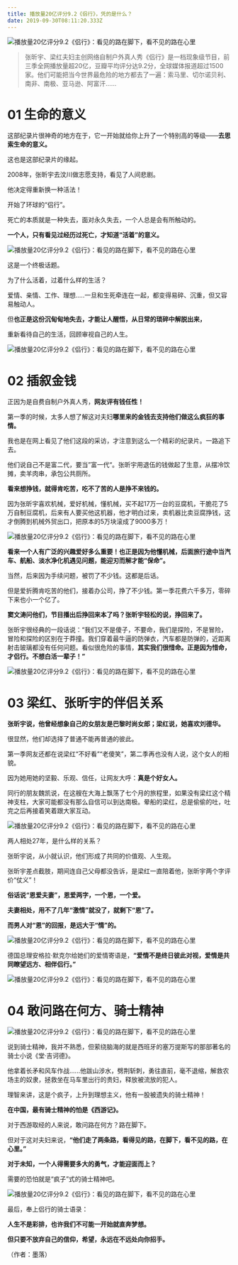 ```yaml
---
title: 播放量20亿评分9.2《侣行》，凭的是什么？
date: 2019-09-30T08:11:20.333Z
---
```

![播放量20亿评分9.2《侣行》：看见的路在脚下，看不见的路在心里](http://p3.pstatp.com/large/pgc-image/aadacdc224904cb0ac0f07b7a09a5927)

> 张昕宇、梁红夫妇主创网络自制户外真人秀《侣行》是一档现象级节目，前三季全网播放量超20亿，豆瓣平均评分达9.2分，全球媒体报道超过1500家。他们可能把当今世界最危险的地方都去了一遍：索马里、切尔诺贝利、南非、南极、亚马逊、阿富汗……

**01 生命的意义**
============

这部纪录片很神奇的地方在于，它一开始就给你上升了一个特别高的等级——**去思索生命的意义。**

这也是这部纪录片的缘起。

2008年，张昕宇去汶川做志愿支持，看见了人间悲剧。

他决定得重新换一种活法！

开始了环球的“侣行”。

死亡的本质就是一种失去，面对永久失去，一个人总是会有所触动的。

**一个人，只有看见过经历过死亡，才知道“活着”的意义。**

![播放量20亿评分9.2《侣行》：看见的路在脚下，看不见的路在心里](http://p1.pstatp.com/large/pgc-image/d56525b5d0394ec8a00968915256d117)

这是一个终极话题。

为了什么活着，过着什么样的生活？

爱情、亲情、工作、理想.....一旦和生死牵连在一起，都变得易碎、沉重，但又容易触动人。

但**也正是这份沉甸甸地失去，才能让人醒悟，从日常的琐碎中解脱出来，**

重新看待自己的生活，回顾审视自己的人生。

![播放量20亿评分9.2《侣行》：看见的路在脚下，看不见的路在心里](http://p3.pstatp.com/large/pgc-image/8923ed1ebe124467a7819c828e9f1f29)

**02 插叙金钱**
===========

正因为是自费自制户外真人秀，**网友评有钱任性！**

第一季的时候，太多人想了解这对夫妇**哪里来的金钱去支持他们做这么疯狂的事情。**

我也是在网上看见了他们这段的采访，才注意到这么一个精彩的纪录片。一路追下去。

他们说自己不是富二代，要当”富一代“。张昕宇用退伍的钱做起了生意，从摆冷饮摊，卖羊肉串，承包公共厕所。

**看来想挣钱，就得肯吃苦，吃不了苦的人是挣不来钱的。**

因为张昕宇喜欢机械，爱好机械，懂机械，买不起17万一台的豆腐机，干脆花了5万自制豆腐机，后来有人要买他这机器，他才明白过来，卖机器比卖豆腐挣钱，这才倒腾到机械外贸出口，把原本的5万块滚成了9000多万！

![播放量20亿评分9.2《侣行》：看见的路在脚下，看不见的路在心里](http://p1.pstatp.com/large/pgc-image/7981e7ac474d4c1ab623182ad5bf0cad)

**看来一个人有广泛的兴趣爱好多么重要！也正是因为他懂机械，后面旅行途中当汽车、航船、淡水净化机遇见问题，能迎刃而解才能“保命”。**

当然，后来因为手续问题，被罚了不少钱。这都是后话。

但是爱折腾肯吃苦的他们，接着办公司，挣了不少钱。第一季花费六千多万，零碎下来也小一个亿了。

**窦文涛问他们，节目播出后挣回来本了吗？张昕宇轻松的说，挣回来了。**

张昕宇很经典的一段话说：“我们又不是傻子，不要命，我们是探险，不是冒险，冒险和探险的区别在于莽撞。我们穿着最牛逼的防弹衣，汽车都是防弹的，近距离射击玻璃都没有任何问题。看似很危险的事情，**其实我们很惜命。正是因为惜命，才侣行。不想白活一辈子！”**

![播放量20亿评分9.2《侣行》：看见的路在脚下，看不见的路在心里](http://p1.pstatp.com/large/pgc-image/e2c801e73c6345f9b5d4de2a911f66cf)

**03 梁红、张昕宇的伴侣关系**
==================

**张昕宇说，他曾经想象自己的女朋友是巴黎时尚女郎；梁红说，她喜欢刘德华。**

很显然，他们却选择了普通不能再普通的彼此。

第一季网友还都在说梁红“不好看”“老傻笑”，第二季再也没有人说，这个女人的相貌。

因为她用她的坚毅、乐观、信任，让网友大呼：**真是个好女人。**

同行的朋友魏凯说，在这艘在大海上飘荡了七个月的旅程里，如果没有梁红这个精神支柱，大家可能都没有那么自信可以到达南极。晕船的梁红，总是偷偷的吐，吐完之后再接着笑着跟大家互动。

![播放量20亿评分9.2《侣行》：看见的路在脚下，看不见的路在心里](http://p1.pstatp.com/large/pgc-image/42893bbb4e144730a3799837698d9bce)

两人相处27年，是什么样的关系？

张昕宇说，从小就认识，他们形成了共同的价值观、人生观。

张昕宇差点截肢，期间连自己父母都没告诉，是梁红一直陪着他，张昕宇两个字评价“仗义”！

**俗话说“恩爱夫妻”，恩爱两字，一个恩，一个爱。**

**夫妻相处，用不了几年“激情”就没了，就剩下“恩”了。**

**而男人对“恩”的回报，是远大于“情”的。**

![播放量20亿评分9.2《侣行》：看见的路在脚下，看不见的路在心里](http://p1.pstatp.com/large/pgc-image/fc4a01be26e74572b2ce03aeb815350e)

德国总理安格拉·默克尔给她们的爱情寄语是，**“爱情不是终日彼此对视，爱情是共同瞭望远方、相伴侣行。”**

![播放量20亿评分9.2《侣行》：看见的路在脚下，看不见的路在心里](http://p3.pstatp.com/large/pgc-image/04fbb109665c415da91835df77f4aa44)

**04 敢问路在何方、骑士精神**
==================

![播放量20亿评分9.2《侣行》：看见的路在脚下，看不见的路在心里](http://p1.pstatp.com/large/pgc-image/f56673bf13034092b769bc5dd92021d5)

说到骑士精神，我并不熟悉，但萦绕脑海的就是西班牙的塞万提斯写的那部著名的骑士小说《堂·吉诃德》。

他拿着长矛和风车作战......他跋山涉水，劈荆斩刺，勇往直前，毫不退缩，解救农场主的奴隶，拯救坐在马车里出行的贵妇，释放被流放的犯人。

理智来讲，这是个疯子，上升到理想主义，他有一股被遗失的骑士精神！

**在中国，最有骑士精神的怕是《西游记》。**

对于西游取经的人来说，敢问路在何方？路在脚下。

但对于这对夫妇来说，**“他们走了两条路，看得见的路，在脚下，看不见的路，在心里。”**

**对于未知，一个人得需要多大的勇气，才能迎面而上？**

需要的恐怕就是“疯子”式的骑士精神吧。

![播放量20亿评分9.2《侣行》：看见的路在脚下，看不见的路在心里](http://p9.pstatp.com/large/pgc-image/593918cc4dbc4d27821010361f445175)

最后，奉上侣行的骑士语录：

**人生不是彩排，也许我们不可能一开始就直奔梦想。**

**但只要不放弃自己的信仰，希望，永远在不远处向你招手。**

（作者：墨落）

​
